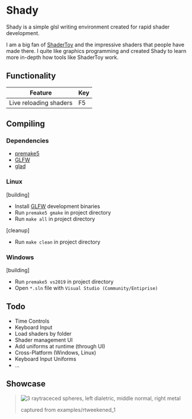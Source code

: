 
# Shady
Shady is a simple glsl writing environment created for rapid shader development.

I am a big fan of [ShaderToy](https://www.shadertoy.com/) and the  impressive shaders that people have made there. I quite like graphics programming
and created Shady to learn more in-depth how tools like
ShaderToy work.

## Functionality

|Feature|Key|
|-|-|
|Live reloading shaders| F5 |

## Compiling
### Dependencies
- [premake5](https://premake.github.io/)
- [GLFW](glfw.org)
- [glad](https://glad.dav1d.de/)

### Linux
[building]
- Install [GLFW](glfw.org) development binaries
- Run `premake5 gmake` in project directory
- Run `make all` in project directory

[cleanup]
- Run `make clean` in project directory

### Windows
[building]
- Run `premake5 vs2019` in project directory
- Open `*.sln` file with `Visual Studio (Community/Entiprise)`
<!-- - Weep -->


## Todo
- Time Controls
- Keyboard Input
- Load shaders by folder
- Shader management UI
- Add uniforms at runtime (through UI)
- Cross-Platform (Windows, Linux)
- Keyboard Input Uniforms
- ...

## Showcase
> ![3 raytraceced spheres, left dialetric, middle normal, right metal](images/rtweekend_1.gif)
> 
> captured from examples/rtweekened_1
